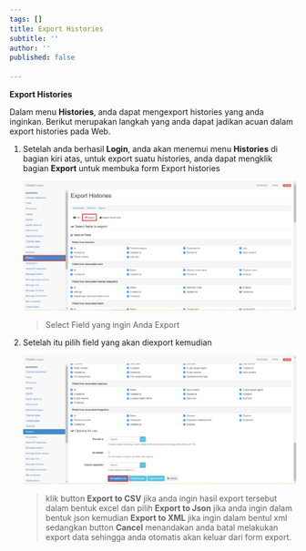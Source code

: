 ```yaml
---
tags: []
title: Export Histories
subtitle: ''
author: ''
published: false

---
```

**Export Histories**

Dalam menu **Histories**, anda dapat mengexport histories yang anda inginkan. Berikut merupakan langkah yang anda dapat jadikan acuan dalam export histories pada Web.

1. Setelah anda berhasil **Login**, anda akan menemui menu **Histories** di bagian kiri atas, untuk export suatu histories, anda dapat mengklik bagian **Export** untuk membuka form Export histories

   ![](/uploads/historiesexport1.PNG)

   > Select Field yang ingin Anda Export
2. Setelah itu pilih field yang akan diexport kemudian

   ![](/uploads/historiesexport2.PNG)

   > klik button **Export to CSV** jika anda ingin hasil export tersebut dalam bentuk excel dan pilih **Export to Json** jika anda ingin dalam bentuk json kemudian **Export to XML** jika ingin dalam bentul xml sedangkan button **Cancel** menandakan anda batal melakukan export data sehingga anda otomatis akan keluar dari form export.